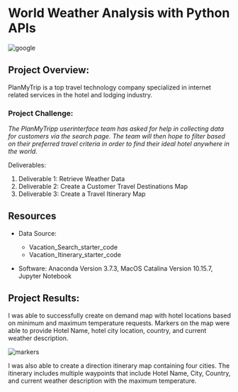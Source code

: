 # World Weather Analysis with Python APIs
![google](https://user-images.githubusercontent.com/36451701/143144083-58bf7fed-3560-42a5-bb58-54019b53ad7d.png)

## Project Overview:
PlanMyTrip is a top travel technology company specialized in internet related services in the hotel and lodging industry.

### Project Challenge:
*The PlanMyTripp userinterface team has asked for help in collecting data for customers via the search page.  The team will then hope to filter based on their preferred travel criteria in order to find their ideal hotel anywhere in the world.*

Deliverables:
1. Deliverable 1: Retrieve Weather Data
2. Deliverable 2: Create a Customer Travel Destinations Map
3. Deliverable 3: Create a Travel Itinerary Map

## Resources
- Data Source:
    - Vacation_Search_starter_code
    - Vacation_Itinerary_starter_code

- Software: Anaconda Version 3.7.3, MacOS Catalina Version 10.15.7, Jupyter Notebook

## Project Results:
I was able to successfully create on demand map with hotel locations based on minimum and maximum temperature requests. Markers on the map were able to provide Hotel Name, hotel city location, country, and current weather description. 

![markers](https://user-images.githubusercontent.com/36451701/143144564-43a978ad-ba28-43a5-9b3a-eb68ef291658.png)

I was also able to create a direction itinerary map containing four cities. The itinerary includes multiple waypoints that include Hotel Name, City, Country, and current weather description with the maximum temperature. 
